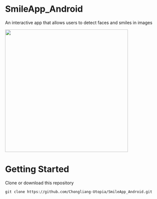 # SmileApp_Android
An interactive app that allows users to detect faces and smiles in images

<img src="https://github.com/Chongliang-Utopia/SmileApp_Android/blob/master/images/screenshot.png" width="400">

# Getting Started
Clone or download this repository
```
git clone https://github.com/Chongliang-Utopia/SmileApp_Android.git
```
